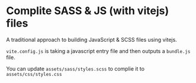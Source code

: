 # Complite SASS & JS (with vitejs) files

A traditional approach to building JavaScript & SCSS files using vitejs.

`vite.config.js` is taking a javascript entry file and then outputs a `bundle.js` file. 

You can update `assets/sass/styles.scss` to complie it to `assets/css/styles.css`
